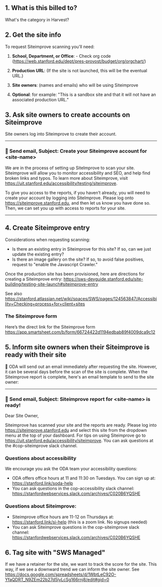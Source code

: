 ## 1. What is this billed to?
What's the category in Harvest?

## 2. Get the site info
To request Siteimprove scanning you’ll need:

1. **School, Department, or Office**: - Check org code (https://web.stanford.edu/dept/pres-provost/budget/org/orgchart/)

1. **Production URL**: (If the site is not launched, this will be the eventual URL.)

1. **Site owners**: (names and emails) who will be using Siteimprove
2. **Optional**: for example: "This is a sandbox site and that it will not have an associated production URL."

## 3. Ask site owners to create accounts on Siteimprove
Site owners log into Siteimprove to create their account.

---

### 📧 Send email, Subject: Create your Siteimprove account for \<site-name\>

We are in the process of setting up SiteImprove to scan your site. Siteimprove will allow you to monitor accessibility and SEO, and help find broken links and typos. To learn more about Siteimprove, visit https://uit.stanford.edu/accessibility/testing/siteimprove.

To give you access to the reports, if you haven’t already, you will need to create your account by logging into SiteImprove. Please log onto https://siteimprove.stanford.edu, and then let us know you have done so. Then, we can set you up with access to reports for your site.

---

## 4. Create Siteimprove entry
Considerations when requesting scanning:

* Is there an existing entry in Siteimprove for this site? If so, can we just update the existing entry?
* Is there an image gallery on the site? If so, to avoid false positives, request to "enable the Javascript Crawler."

Once the production site has been provisioned, here are directions for creating a Siteimprove entry:
https://sws-devguide.stanford.edu/site-building/testing-site-launch#siteimprove-entry

See also https://stanford.atlassian.net/wiki/spaces/SWS/pages/124563847/Accessibility+Checking+process+for+client+sites

### The Siteimprove form

Here’s the direct link for the Siteimprove form
https://app.smartsheet.com/b/form/66724422d1194edbab89f4009dca9c12

## 5. Inform site owners when their Siteimprove is ready with their site

📧 ODA will send out an email immediately after requesting the site. However, it can be several days before the scan of the site is complete. When the Siteimprove report is complete, here's an email template to send to the site owner:

---
### 📧 Send email, Subject: Siteimprove report for \<site-name\> is ready!

Dear Site Owner,

Siteimprove has scanned your site and the reports are ready. Please log into https://siteimprove.stanford.edu and select this site from the dropdown menu at the top of your dashboard.  For tips on using Siteimprove go to https://uit.stanford.edu/accessibility/siteimprove. You can ask questions at the #cop-siteimprove slack channel. 

### Questions about accessibility

We encourage you ask the ODA team your accessibility questions:

* ODA offers office hours at 11 and 11:30 on Tuesdays. You can sign up at: https://stanford.link/soda-help
* You can ask questions in the cop-accessibility slack channel:  https://stanfordwebservices.slack.com/archives/C020B6YQSHE

### Questions about Siteimprove:

* Siteimprove office hours are 11-12 on Thursdays at: https://stanford.link/si-help (this is a zoom link. No signups needed)
* You can ask Siteimprove questions in the cop-siteimprove slack channel: https://stanfordwebservices.slack.com/archives/C020B6YQSHE 

## 6. Tag site with "SWS Managed"
If we have a retainer for the site, we want to track the score for the site. This way, if we see a downward trend we can inform the site owner.
See https://docs.google.com/spreadsheets/d/1WbtLeC92O-YfaQDRT_N9ZEm22b27d5lyLcSg166rnj8/edit#gid=0 

